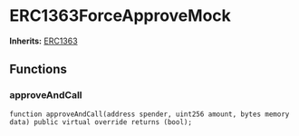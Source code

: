 # ERC1363ForceApproveMock
**Inherits:**
[ERC1363](/lib/openzeppelin-contracts/contracts/token/ERC20/extensions/ERC1363.sol/abstract.ERC1363.md)


## Functions
### approveAndCall


```solidity
function approveAndCall(address spender, uint256 amount, bytes memory data) public virtual override returns (bool);
```

